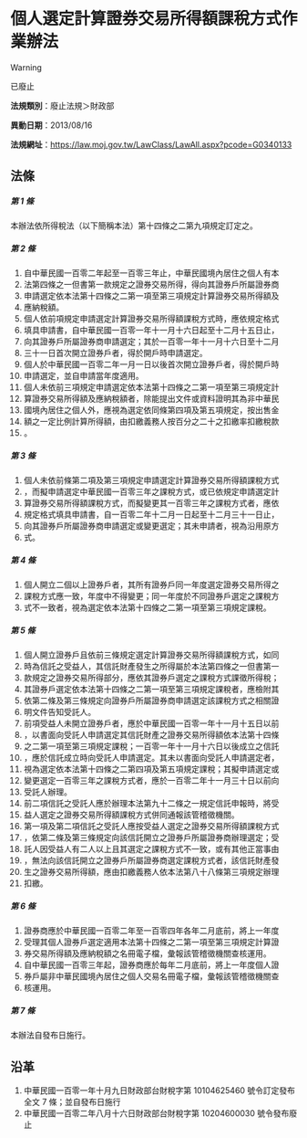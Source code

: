# 個人選定計算證券交易所得額課稅方式作業辦法
> [!WARNING]
> 已廢止

**法規類別**：廢止法規＞財政部

**異動日期**：2013/08/16  

**法規網址**：https://law.moj.gov.tw/LawClass/LawAll.aspx?pcode=G0340133



## 法條
##### 第 1 條
本辦法依所得稅法（以下簡稱本法）第十四條之二第九項規定訂定之。

##### 第 2 條
1. 自中華民國一百零二年起至一百零三年止，中華民國境內居住之個人有本
1. 法第四條之一但書第一款規定之證券交易所得，得向其證券戶所屬證券商
1. 申請選定依本法第十四條之二第一項至第三項規定計算證券交易所得額及
1. 應納稅額。
1. 個人依前項規定申請選定計算證券交易所得額課稅方式時，應依規定格式
1. 填具申請書，自中華民國一百零一年十一月十六日起至十二月十五日止，
1. 向其證券戶所屬證券商申請選定；其於一百零一年十一月十六日至十二月
1. 三十一日首次開立證券戶者，得於開戶時申請選定。
1. 個人於中華民國一百零二年一月一日以後首次開立證券戶者，得於開戶時
1. 申請選定，並自申請當年度適用。
1. 個人未依前三項規定申請選定依本法第十四條之二第一項至第三項規定計
1. 算證券交易所得額及應納稅額者，除能提出文件或資料證明其為非中華民
1. 國境內居住之個人外，應視為選定依同條第四項及第五項規定，按出售金
1. 額之一定比例計算所得額，由扣繳義務人按百分之二十之扣繳率扣繳稅款
1. 。

##### 第 3 條
1. 個人未依前條第二項及第三項規定申請選定計算證券交易所得額課稅方式
1. ，而擬申請選定中華民國一百零三年之課稅方式，或已依規定申請選定計
1. 算證券交易所得額課稅方式，而擬變更其一百零三年之課稅方式者，應依
1. 規定格式填具申請書，自一百零二年十二月一日起至十二月三十一日止，
1. 向其證券戶所屬證券商申請選定或變更選定；其未申請者，視為沿用原方
1. 式。

##### 第 4 條
1. 個人開立二個以上證券戶者，其所有證券戶同一年度選定證券交易所得之
1. 課稅方式應一致，年度中不得變更；同一年度於不同證券戶選定之課稅方
1. 式不一致者，視為選定依本法第十四條之二第一項至第三項規定課稅。

##### 第 5 條
1. 個人開立證券戶且依前三條規定選定計算證券交易所得額課稅方式，如同
1. 時為信託之受益人，其信託財產發生之所得屬於本法第四條之一但書第一
1. 款規定之證券交易所得部分，應依其證券戶選定之課稅方式課徵所得稅；
1. 其證券戶選定依本法第十四條之二第一項至第三項規定課稅者，應檢附其
1. 依第二條及第三條規定向證券戶所屬證券商申請選定該課稅方式之相關證
1. 明文件告知受託人。
1. 前項受益人未開立證券戶者，應於中華民國一百零一年十一月十五日以前
1. ，以書面向受託人申請選定其信託財產之證券交易所得額依本法第十四條
1. 之二第一項至第三項規定課稅；一百零一年十一月十六日以後成立之信託
1. ，應於信託成立時向受託人申請選定。其未以書面向受託人申請選定者，
1. 視為選定依本法第十四條之二第四項及第五項規定課稅；其擬申請選定或
1. 變更選定一百零三年之課稅方式者，應於一百零二年十一月三十日以前向
1. 受託人辦理。
1. 前二項信託之受託人應於辦理本法第九十二條之一規定信託申報時，將受
1. 益人選定之證券交易所得額課稅方式併同通報該管稽徵機關。
1. 第一項及第二項信託之受託人應按受益人選定之證券交易所得額課稅方式
1. ，依第二條及第三條規定向該信託開立之證券戶所屬證券商辦理選定；受
1. 託人因受益人有二人以上且其選定之課稅方式不一致，或有其他正當事由
1. ，無法向該信託開立之證券戶所屬證券商選定課稅方式者，該信託財產發
1. 生之證券交易所得額，應由扣繳義務人依本法第八十八條第三項規定辦理
1. 扣繳。

##### 第 6 條
1. 證券商應於中華民國一百零二年至一百零四年各年二月底前，將上一年度
1. 受理其個人證券戶選定適用本法第十四條之二第一項至第三項規定計算證
1. 券交易所得額及應納稅額之名冊電子檔，彙報該管稽徵機關查核運用。
1. 自中華民國一百零三年起，證券商應於每年二月底前，將上一年度個人證
1. 券戶屬非中華民國境內居住之個人交易名冊電子檔，彙報該管稽徵機關查
1. 核運用。

##### 第 7 條
本辦法自發布日施行。

## 沿革
1. 中華民國一百零一年十月九日財政部台財稅字第 10104625460  號令訂定發布全文 7  條；並自發布日施行
1. 中華民國一百零二年八月十六日財政部台財稅字第 10204600030  號令發布廢止

